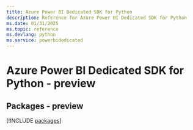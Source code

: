 ```yaml
---
title: Azure Power BI Dedicated SDK for Python
description: Reference for Azure Power BI Dedicated SDK for Python
ms.date: 01/31/2025
ms.topic: reference
ms.devlang: python
ms.service: powerbidedicated
---
```

# Azure Power BI Dedicated SDK for Python - preview
## Packages - preview
[!INCLUDE [packages](power-bi-dedicated-index.md)]